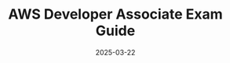---
title: "AWS Developer Associate Exam Guide"
date: 2025-03-22
layout: post.njk
category: TechSavvy
parent: /TechSavvy/AWS/
parentTitle: AWS
---
